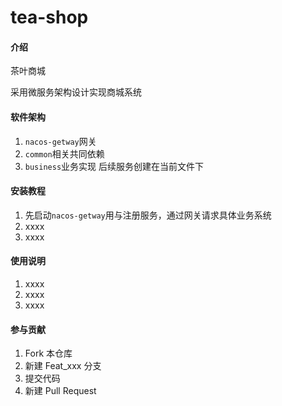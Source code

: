 # tea-shop

#### 介绍
茶叶商城

采用微服务架构设计实现商城系统

#### 软件架构
1. `nacos-getway`网关
2. `common`相关共同依赖
3. `business`业务实现
    后续服务创建在当前文件下


#### 安装教程

1.  先启动`nacos-getway`用与注册服务，通过网关请求具体业务系统
2.  xxxx
3.  xxxx

#### 使用说明

1.  xxxx
2.  xxxx
3.  xxxx

#### 参与贡献

1.  Fork 本仓库
2.  新建 Feat_xxx 分支
3.  提交代码
4.  新建 Pull Request